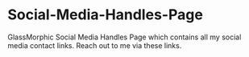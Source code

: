 # Social-Media-Handles-Page
GlassMorphic Social Media Handles Page which contains all my social media contact links. Reach out to me via these links.
